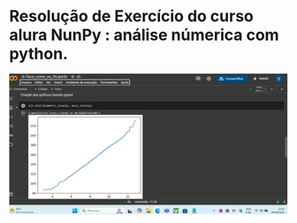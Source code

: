 <h1> Resolução de Exercício do curso alura NunPy : análise númerica com python. </h1>
<img src ='img.bmp'>
